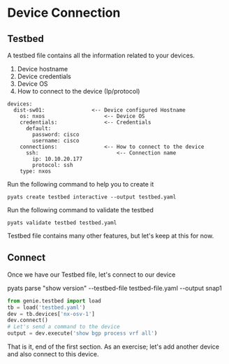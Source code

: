 # Device Connection

## Testbed

A testbed file contains all the information related to your devices.

1. Device hostname
2. Device credentials
3. Device OS
4. How to connect to the device (Ip/protocol)


```
devices:
  dist-sw01:               <-- Device configured Hostname
    os: nxos                   <-- Device OS
    credentials:               <-- Credentials
      default:
        password: cisco
        username: cisco
    connections:               <-- How to connect to the device
      ssh:                         <-- Connection name
        ip: 10.10.20.177
        protocol: ssh
    type: nxos
```

Run the following command to help you to create it

```
pyats create testbed interactive --output testbed.yaml
```

Run the following command to validate the testbed

```
pyats validate testbed testbed.yaml
```

Testbed file contains many other features, but let's keep at this for now.

## Connect

Once we have our Testbed file, let's connect to our device

pyats parse "show version" --testbed-file testbed-file.yaml --output snap1

```python
from genie.testbed import load
tb = load('testbed.yaml')
dev = tb.devices['nx-osv-1']
dev.connect()
# Let's send a command to the device
output = dev.execute('show bgp process vrf all')
```

That is it,  end of the first section. As an exercise; let's add another
device and also connect to this device.
